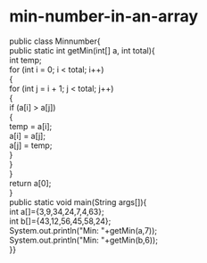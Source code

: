 # min-number-in-an-array
public class Minnumber{  
public static int getMin(int[] a, int total){  
int temp;  
for (int i = 0; i < total; i++)   
        {  
            for (int j = i + 1; j < total; j++)   
            {  
                if (a[i] > a[j])   
                {  
                    temp = a[i];  
                    a[i] = a[j];  
                    a[j] = temp;  
                }  
            }  
        }  
       return a[0];  
}  
public static void main(String args[]){  
int a[]={3,9,34,24,7,4,63};  
int b[]={43,12,56,45,58,24};  
System.out.println("Min: "+getMin(a,7));  
System.out.println("Min: "+getMin(b,6));  
}}
